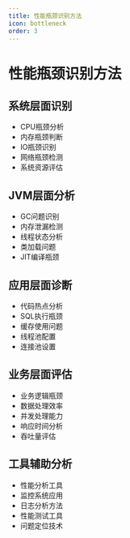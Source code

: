 ```yaml
---
title: 性能瓶颈识别方法
icon: bottleneck
order: 3
---
```


# 性能瓶颈识别方法

## 系统层面识别
- CPU瓶颈分析
- 内存瓶颈判断
- IO瓶颈识别
- 网络瓶颈检测
- 系统资源评估

## JVM层面分析
- GC问题识别
- 内存泄漏检测
- 线程状态分析
- 类加载问题
- JIT编译瓶颈

## 应用层面诊断
- 代码热点分析
- SQL执行瓶颈
- 缓存使用问题
- 线程池配置
- 连接池设置

## 业务层面评估
- 业务逻辑瓶颈
- 数据处理效率
- 并发处理能力
- 响应时间分析
- 吞吐量评估

## 工具辅助分析
- 性能分析工具
- 监控系统应用
- 日志分析方法
- 性能测试工具
- 问题定位技术
